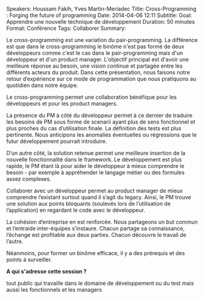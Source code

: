 Speakers: Houssam Fakih, Yves Martin-Meriadec
Title: Cross-Programming : Forging the future of programming
Date: 2014-04-06 12:11
Subtitle: 
Goal: Apprendre une nouvelle technique de développement
Duration: 50 minutes
Format: Conférence
Tags: Collaborer
Summary: 


Le cross-programming est une variation du pair-programming. La différence est que dans le cross-programming le binôme n'est pas formé de deux développeurs comme c'est le cas dans le pair-programming mais d'un développeur et d'un product manager. L'objectif principal est d'avoir une meilleure réponse au besoin, une vision continue et partagée entre les différents acteurs du produit. Dans cette présentation, nous faisons notre retour d’expérience sur ce mode de programmation que nous pratiquons au quotidien dans notre équipe.

Le cross-programming permet une collaboration bénéfique pour les développeurs et pour les product managers.

La présence du PM à côté du développeur permet à ce dernier de traduire les besoins de PM sous forme de scenarii ayant plus de sens fonctionnel et plus proches du cas d’utilisation finale. La définition des tests est plus pertinente. Nous anticipons les anomalies éventuelles ou régressions que le futur développement pourrait introduire.

D’un autre côté, la solution retenue permet une meilleure insertion de la nouvelle fonctionnalité dans le framework. Le développement est plus rapide, le PM étant là pour aider le développeur à mieux comprendre le besoin - par exemple à appréhender le langage métier ou des formules assez complexes.

Collaborer avec un développeur permet au product manager de mieux comprendre l’existant surtout quand il s’agit du legacy. Ainsi, le PM trouve une solution aux points bloquants (soulevés lors de l’utilisation de l’application) en regardant le code avec le développeur.

La cohésion d’entreprise en est renforcée. Nous partageons un but commun et l’entraide inter-équipes s’instaure. Chacun partage sa connaissance, l’échange est profitable aux deux parties. Chacun découvre le travail de l’autre.

Néanmoins, pour former un binôme efficace, il y a des prérequis et des points à surveiller.

**A qui s'adresse cette session ?** 

tout public qui travaille dans le domaine de développement ou du test mais aussi les fonctionnels et les managers



